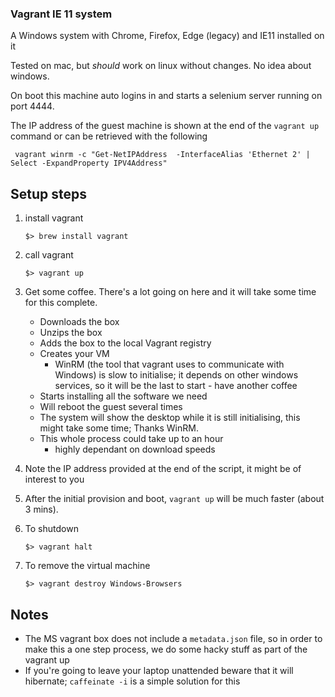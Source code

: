 ### Vagrant IE 11 system

A Windows system with Chrome, Firefox, Edge (legacy) and IE11 installed on it 

Tested on mac, but _should_ work on linux without changes.
No idea about windows.

On boot this machine auto logins in and starts a selenium server running on port 4444.

The IP address of the guest machine is shown at the end of the `vagrant up` command or can be retrieved with the following
```shell
 vagrant winrm -c "Get-NetIPAddress  -InterfaceAlias 'Ethernet 2' | Select -ExpandProperty IPV4Address"
```
## Setup steps
1. install vagrant
    ```shell
    $> brew install vagrant
    ```

1. call vagrant
    ```shell
    $> vagrant up
    ```

1. Get some coffee. There's a lot going on here and it will take some time for this complete.
    - Downloads the box
    - Unzips the box
    - Adds the box to the local Vagrant registry
    - Creates your VM
        - WinRM (the tool that vagrant uses to communicate with Windows) is slow to initialise; it depends on other windows services, so it will be the last to start - have another coffee
    - Starts installing all the software we need
    - Will reboot the guest several times
    - The system will show the desktop while it is still initialising, this might take some time; Thanks WinRM.
    - This whole process could take up to an hour
        - highly dependant on download speeds

1. Note the IP address provided at the end of the script, it might be of interest to you

1. After the initial provision and boot, `vagrant up` will be much faster (about 3 mins). 

1. To shutdown
    ```shell
    $> vagrant halt
    ```

1. To remove the virtual machine
    ```shell
    $> vagrant destroy Windows-Browsers
    ```

## Notes
- The MS vagrant box does not include a `metadata.json` file, so in order to make this a one step process, we do some hacky stuff as part of the vagrant up
- If you're going to leave your laptop unattended beware that it will hibernate; `caffeinate -i` is a simple solution for this
